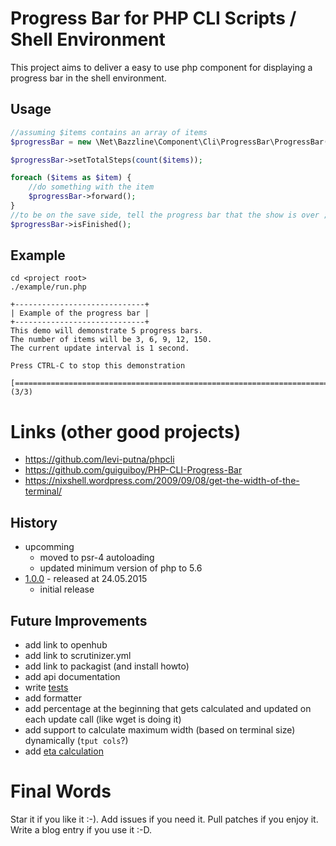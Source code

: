 # Progress Bar for PHP CLI Scripts / Shell Environment

This project aims to deliver a easy to use php component for displaying a progress bar in the shell environment.

## Usage

```php
//assuming $items contains an array of items
$progressBar = new \Net\Bazzline\Component\Cli\ProgressBar\ProgressBar();

$progressBar->setTotalSteps(count($items));

foreach ($items as $item) {
    //do something with the item
    $progressBar->forward();
}
//to be on the save side, tell the progress bar that the show is over ;-)
$progressBar->isFinished();
```

## Example

```
cd <project root>
./example/run.php

+-----------------------------+
| Example of the progress bar |
+-----------------------------+
This demo will demonstrate 5 progress bars.
The number of items will be 3, 6, 9, 12, 150.
The current update interval is 1 second.

Press CTRL-C to stop this demonstration

[========================================================================>] (3/3)
```

# Links (other good projects)

* https://github.com/levi-putna/phpcli
* https://github.com/guiguiboy/PHP-CLI-Progress-Bar
* https://nixshell.wordpress.com/2009/09/08/get-the-width-of-the-terminal/

## History

* upcomming
    * moved to psr-4 autoloading
    * updated minimum version of php to 5.6
* [1.0.0](https://github.com/bazzline/php_component_cli_progress_bar/tree/1.0.0) - released at 24.05.2015
    * initial release

## Future Improvements

* add link to openhub
* add link to scrutinizer.yml
* add link to packagist (and install howto)
* add api documentation
* write [tests](https://github.com/guiguiboy/PHP-CLI-Progress-Bar/blob/master/test/ProgressBar/Test/ManagerTest.php)
* add formatter
* add percentage at the beginning that gets calculated and updated on each update call (like wget is doing it)
* add support to calculate maximum width (based on terminal size) dynamically (`tput cols`?)
* add [eta calculation](https://github.com/guiguiboy/PHP-CLI-Progress-Bar/issues/4)

# Final Words

Star it if you like it :-). Add issues if you need it. Pull patches if you enjoy it. Write a blog entry if you use it :-D.
